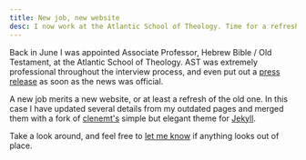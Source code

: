 ```yaml
---
title: New job, new website
desc: I now work at the Atlantic School of Theology. Time for a refresh of this website.
---
```


Back in June I was appointed Associate Professor, Hebrew Bible / Old
Testament, at the Atlantic School of Theology. AST was extremely
professional throughout the interview process, and even put out a [press release][1] as soon as the news was official.

A new job merits a new website, or at least a refresh of the old one. In
this case I have updated several details from my outdated pages and
merged them with a fork of [clenemt's][2] simple but elegant theme for
[Jekyll][3].

Take a look around, and feel free to [let me know](/about/#contact) if
anything looks out of place.

[1]: /assets/pdf/news/AST-Appointment-Driver.pdf
[2]: https://github.com/clenemt/jackal
[3]: https://jekyllrb.com